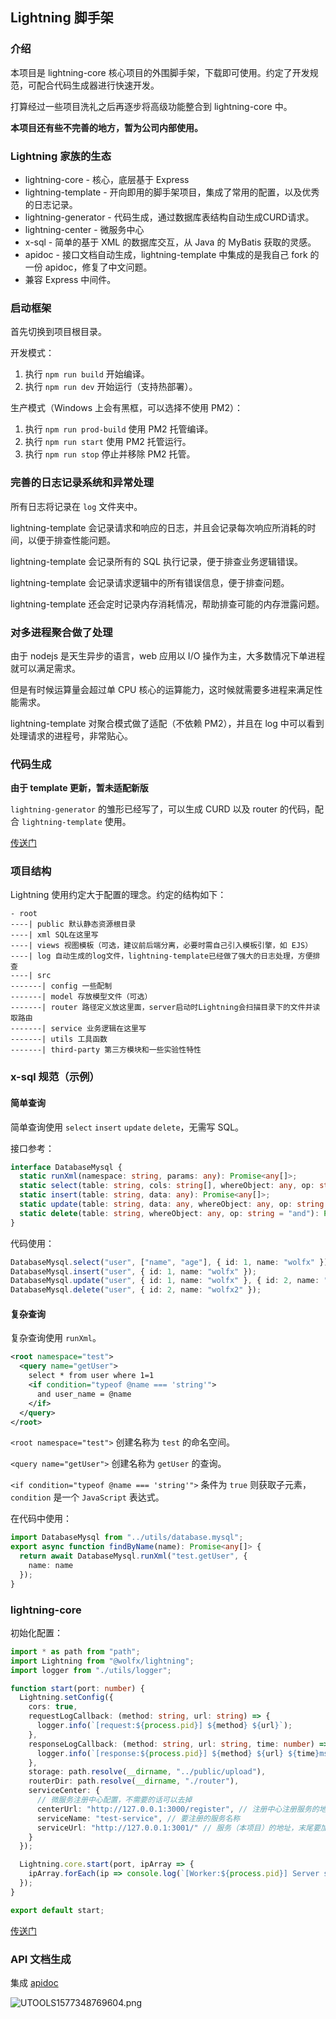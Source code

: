 ## Lightning 脚手架

### 介绍

本项目是 lightning-core 核心项目的外围脚手架，下载即可使用。约定了开发规范，可配合代码生成器进行快速开发。

打算经过一些项目洗礼之后再逐步将高级功能整合到 lightning-core 中。

**本项目还有些不完善的地方，暂为公司内部使用。**

### Lightning 家族的生态

- lightning-core - 核心，底层基于 Express
- lightning-template - 开向即用的脚手架项目，集成了常用的配置，以及优秀的日志记录。
- lightning-generator - 代码生成，通过数据库表结构自动生成CURD请求。
- lightning-center - 微服务中心
- x-sql - 简单的基于 XML 的数据库交互，从 Java 的 MyBatis 获取的灵感。
- apidoc - 接口文档自动生成，lightning-template 中集成的是我自己 fork 的一份 apidoc，修复了中文问题。
- 兼容 Express 中间件。

### 启动框架

首先切换到项目根目录。

开发模式：

1. 执行 `npm run build` 开始编译。
2. 执行 `npm run dev` 开始运行（支持热部署）。

生产模式（Windows 上会有黑框，可以选择不使用 PM2）：

1. 执行 `npm run prod-build` 使用 PM2 托管编译。
2. 执行 `npm run start` 使用 PM2 托管运行。
3. 执行 `npm run stop` 停止并移除 PM2 托管。

### 完善的日志记录系统和异常处理

所有日志将记录在 `log` 文件夹中。

lightning-template 会记录请求和响应的日志，并且会记录每次响应所消耗的时间，以便于排查性能问题。

lightning-template 会记录所有的 SQL 执行记录，便于排查业务逻辑错误。

lightning-template 会记录请求逻辑中的所有错误信息，便于排查问题。

lightning-template 还会定时记录内存消耗情况，帮助排查可能的内存泄露问题。

### 对多进程聚合做了处理

由于 nodejs 是天生异步的语言，web 应用以 I/O 操作为主，大多数情况下单进程就可以满足需求。

但是有时候运算量会超过单 CPU 核心的运算能力，这时候就需要多进程来满足性能需求。

lightning-template 对聚合模式做了适配（不依赖 PM2），并且在 log 中可以看到处理请求的进程号，非常贴心。

### 代码生成

**由于 template 更新，暂未适配新版**

`lightning-generator` 的雏形已经写了，可以生成 CURD 以及 router 的代码，配合 `lightning-template` 使用。

[传送门](https://github.com/FurryWolfX/lightning-generator)

### 项目结构

Lightning 使用约定大于配置的理念。约定的结构如下：

```
- root
----| public 默认静态资源根目录
----| xml SQL在这里写
----| views 视图模板（可选，建议前后端分离，必要时需自己引入模板引擎，如 EJS）
----| log 自动生成的log文件，lightning-template已经做了强大的日志处理，方便排查
----| src
-------| config 一些配制
-------| model 存放模型文件（可选）
-------| router 路径定义放这里面，server启动时Lightning会扫描目录下的文件并读取路由
-------| service 业务逻辑在这里写
-------| utils 工具函数
-------| third-party 第三方模块和一些实验性特性
```

### x-sql 规范（示例）

#### 简单查询

简单查询使用 `select` `insert` `update` `delete`，无需写 SQL。

接口参考：

```typescript
interface DatabaseMysql {
  static runXml(namespace: string, params: any): Promise<any[]>;
  static select(table: string, cols: string[], whereObject: any, op: string = "and"): Promise<any[]>;
  static insert(table: string, data: any): Promise<any[]>;
  static update(table: string, data: any, whereObject: any, op: string = "and"): Promise<any[]>;
  static delete(table: string, whereObject: any, op: string = "and"): Promise<any[]>;
}
```

代码使用：

```typescript
DatabaseMysql.select("user", ["name", "age"], { id: 1, name: "wolfx" });
DatabaseMysql.insert("user", { id: 1, name: "wolfx" });
DatabaseMysql.update("user", { id: 1, name: "wolfx" }, { id: 2, name: "wolfx2" });
DatabaseMysql.delete("user", { id: 2, name: "wolfx2" });
```

#### 复杂查询

复杂查询使用 `runXml`。

```xml
<root namespace="test">
  <query name="getUser">
    select * from user where 1=1
    <if condition="typeof @name === 'string'">
      and user_name = @name
    </if>
  </query>
</root>
```

`<root namespace="test">` 创建名称为 `test` 的命名空间。

`<query name="getUser">` 创建名称为 `getUser` 的查询。

`<if condition="typeof @name === 'string'">` 条件为 `true` 则获取子元素，`condition` 是一个 `JavaScript` 表达式。

在代码中使用：

```typescript
import DatabaseMysql from "../utils/database.mysql";
export async function findByName(name): Promise<any[]> {
  return await DatabaseMysql.runXml("test.getUser", {
    name: name
  });
}
```

### lightning-core

初始化配置：

```typescript
import * as path from "path";
import Lightning from "@wolfx/lightning";
import logger from "./utils/logger";

function start(port: number) {
  Lightning.setConfig({
    cors: true,
    requestLogCallback: (method: string, url: string) => {
      logger.info(`[request:${process.pid}] ${method} ${url}`);
    },
    responseLogCallback: (method: string, url: string, time: number) => {
      logger.info(`[response:${process.pid}] ${method} ${url} ${time}ms`);
    },
    storage: path.resolve(__dirname, "../public/upload"),
    routerDir: path.resolve(__dirname, "./router"),
    serviceCenter: {
      // 微服务注册中心配置，不需要的话可以去掉
      centerUrl: "http://127.0.0.1:3000/register", // 注册中心注册服务的地址
      serviceName: "test-service", // 要注册的服务名称
      serviceUrl: "http://127.0.0.1:3001/" // 服务（本项目）的地址，末尾要加"/"
    }
  });

  Lightning.core.start(port, ipArray => {
    ipArray.forEach(ip => console.log(`[Worker:${process.pid}] Server started http://${ip}:${port}`));
  });
}

export default start;

```

[传送门](https://www.npmjs.com/package/@wolfx/lightning)

### API 文档生成

集成 [apidoc](https://apidocjs.com/#examples)

![UTOOLS1577348769604.png](http://yanxuan.nosdn.127.net/983e9ca7de958d0e6d9cd81bc43c6a8b.png)